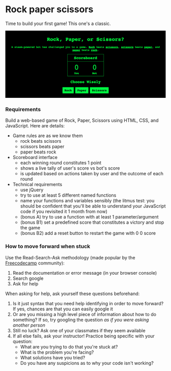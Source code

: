 # Rock paper scissors

Time to build your first game! This one's a classic.

![rps screenshot](rock-paper-scissors.png)

### Requirements

Build a web-based game of Rock, Paper, Scissors using HTML, CSS, and JavaScript. Here are details:

- Game rules are as we know them
  - rock beats scissors
  - scissors beats paper
  - paper beats rock
- Scoreboard interface
  - each winning round constitutes 1 point
  - shows a live tally of user's score vs bot's score
  - is updated based on actions taken by user and the outcome of each round
- Technical requirements
  - use jQuery
  - try to use at least 5 different named functions
  - name your functions and variables sensibly (the litmus test: you should be confident that you'll be able to understand your JavaScript code if you revisited it 1 month from now)
  - (bonus A) try to use a function with at least 1 parameter/argument
  - (bonus B1) set a predefined score that constitutes a victory and stop the game
  - (bonus B2) add a reset button to restart the game with 0 0 score

### How to move forward when stuck

Use the Read-Search-Ask methodology (made popular by the [Freecodecamp](https://forum.freecodecamp.org/t/the-read-search-ask-methodology-for-getting-unstuck/137307) community):

1. Read the documentation or error message (in your browser console)
1. Search google
1. Ask for help

When asking for help, ask yourself these questions beforehand:

1. Is it just syntax that you need help identifying in order to move forward? If yes, chances are that you can easily google it
1. Or are you missing a high level piece of information about how to do something? If so, try googling the question _as if you were asking another person_
1. Still no luck? Ask one of your classmates if they seem available
1. If all else fails, ask your instructor! Practice being specific with your question:
    - What are you trying to do that you're stuck at?
    - What is the problem you're facing?
    - What solutions have you tried?
    - Do you have any suspicions as to why your code isn't working?
